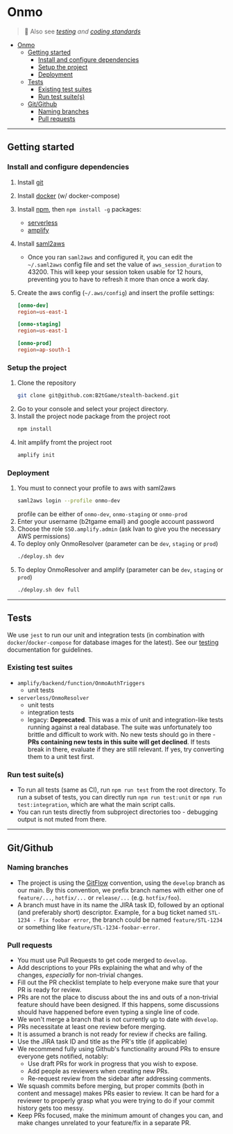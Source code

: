 # Onmo

> :eyes: Also see _[testing](TESTING.md) and [coding standards](STANDARDS.md)_

- [Onmo](#onmo)
  - [Getting started](#getting-started)
    - [Install and configure dependencies](#install-and-configure-dependencies)
    - [Setup the project](#setup-the-project)
    - [Deployment](#deployment)
  - [Tests](#tests)
    - [Existing test suites](#existing-test-suites)
    - [Run test suite(s)](#run-test-suites)
  - [Git/Github](#gitgithub)
    - [Naming branches](#naming-branches)
    - [Pull requests](#pull-requests)

---

## Getting started

### Install and configure dependencies

1. Install [git](https://git-scm.com/downloads)
2. Install [docker](https://docs.docker.com/get-docker) (w/ docker-compose)
3. Install [npm](https://www.npmjs.com/get-npm), then `npm install -g` packages:
   - [serverless](https://www.serverless.com/framework/docs/getting-started/)
   - [amplify](https://docs.amplify.aws/cli/start/install)
4. Install [saml2aws](https://github.com/Versent/saml2aws)
   - Once you ran `saml2aws` and configured it, you can edit the `~/.saml2aws` config file and set the value of `aws_session_duration` to 43200. This will keep your session token usable for 12 hours, preventing you to have to refresh it more than once a work day.
5. Create the aws config (`~/.aws/config`) and insert the profile settings:

   ```toml
   [onmo-dev]
   region=us-east-1

   [onmo-staging]
   region=us-east-1

   [onmo-prod]
   region=ap-south-1
   ```

### Setup the project

1. Clone the repository
   ```sh
   git clone git@github.com:B2tGame/stealth-backend.git
   ```
2. Go to your console and select your project directory.
3. Install the project node package from the project root
   ```sh
   npm install
   ```
4. Init amplify fromt the project root
   ```sh
   amplify init
   ```

### Deployment

1. You must to connect your profile to aws with saml2aws
   ```sh
   saml2aws login --profile onmo-dev
   ```
   profile can be either of `onmo-dev`, `onmo-staging` or `onmo-prod`
2. Enter your username (b2tgame email) and google account password
3. Choose the role `SSO.amplify.admin` (ask Ivan to give you the necessary AWS permissions)
4. To deploy only OnmoResolver (parameter can be `dev`, `staging` or `prod`)
   ```sh
   ./deploy.sh dev
   ```
5. To deploy OnmoResolver and amplify (parameter can be `dev`, `staging` or `prod`)
   ```sh
   ./deploy.sh dev full
   ```

---

## Tests

We use `jest` to run our unit and integration tests (in combination with `docker`/`docker-compose` for database images for the latest). See our [testing](TESTING.md) documentation for guidelines.

### Existing test suites

- `amplify/backend/function/OnmoAuthTriggers`
  - unit tests
- `serverless/OnmoResolver`
  - unit tests
  - integration tests
  - legacy: **Deprecated**. This was a mix of unit and integration-like tests running against a real database. The suite was unfortunately too brittle and difficult to work with. No new tests should go in there - **PRs containing new tests in this suite will get declined**. If tests break in there, evaluate if they are still relevant. If yes, try converting them to a unit test first.

### Run test suite(s)

- To run all tests (same as CI), run `npm run test` from the root directory. To run a subset of tests, you can directly run `npm run test:unit` or `npm run test:integration`, which are what the main script calls.
- You can run tests directly from subproject directories too - debugging output is not muted from there.

---

## Git/Github

### Naming branches

- The project is using the [GitFlow](https://www.atlassian.com/git/tutorials/comparing-workflows/gitflow-workflow) convention, using the `develop` branch as our main. By this convention, we prefix branch names with either one of `feature/...`, `hotfix/...` or `release/...` (e.g. `hotfix/foo`).
- A branch must have in its name the JIRA task ID, followed by an optional (and preferably short) descriptor. Example, for a bug ticket named `STL-1234 - Fix foobar error`, the branch could be named `feature/STL-1234` or something like `feature/STL-1234-foobar-error`.

### Pull requests

- You must use Pull Requests to get code merged to `develop`.
- Add descriptions to your PRs explaining the what and why of the changes, _especially_ for non-trivial changes.
- Fill out the PR checklist template to help everyone make sure that your PR is ready for review.
- PRs are not the place to discuss about the ins and outs of a non-trivial feature should have been designed. If this happens, some discussions should have happened before even typing a single line of code.
- We won't merge a branch that is not currently up to date with `develop`.
- PRs necessitate at least one review before merging.
- It is assumed a branch is not ready for review if checks are failing.
- Use the JIRA task ID and title as the PR's title (if applicable)
- We recommend fully using Github's functionality around PRs to ensure everyone gets notified, notably:
  - Use draft PRs for work in progress that you wish to expose.
  - Add people as reviewers when creating new PRs.
  - Re-request review from the sidebar after addressing comments.
- We squash commits before merging, but proper commits (both in content and message) makes PRs easier to review. It can be hard for a reviewer to properly grasp what you were trying to do if your commit history gets too messy.
- Keep PRs focused, make the minimum amount of changes you can, and make changes unrelated to your feature/fix in a separate PR.
